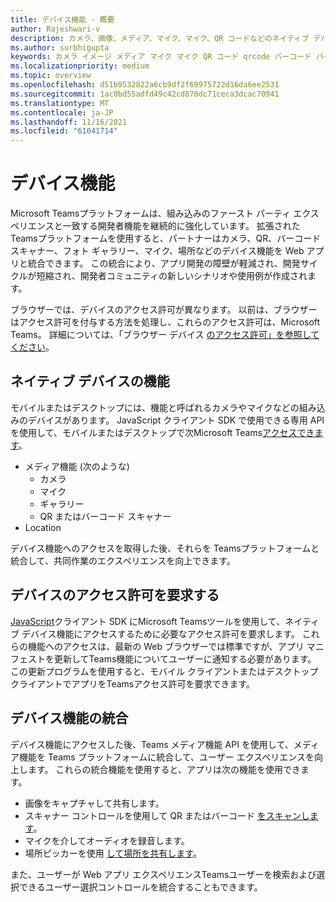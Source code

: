 ```yaml
---
title: デバイス機能 - 概要
author: Rajeshwari-v
description: カメラ、画像、メディア、マイク、マイク、QR コードなどのネイティブ デバイス機能の概要。
ms.author: surbhigupta
keywords: カメラ イメージ メディア マイク マイク QR コード qrcode バーコード バーコード スキャン スキャナーの場所マップ機能ネイティブ デバイスのアクセス許可
ms.localizationpriority: medium
ms.topic: overview
ms.openlocfilehash: d51b9532822a6cb9df2f69975722d16da6ee2531
ms.sourcegitcommit: 1ac0bd55adfd49c42cd870dc71ceca3dcac70941
ms.translationtype: MT
ms.contentlocale: ja-JP
ms.lasthandoff: 11/16/2021
ms.locfileid: "61041714"
---
```

# <a name="device-capabilities"></a>デバイス機能

Microsoft Teamsプラットフォームは、組み込みのファースト パーティ エクスペリエンスと一致する開発者機能を継続的に強化しています。 拡張されたTeamsプラットフォームを使用すると、パートナーはカメラ、QR、バーコード スキャナー、フォト ギャラリー、マイク、場所などのデバイス機能を Web アプリと統合できます。 この統合により、アプリ開発の障壁が軽減され、開発サイクルが短縮され、開発者コミュニティの新しいシナリオや使用例が作成されます。

ブラウザーでは、デバイスのアクセス許可が異なります。 以前は、ブラウザーはアクセス許可を付与する方法を処理し、これらのアクセス許可は、Microsoft Teams。 詳細については、「ブラウザー デバイス [のアクセス許可」を参照してください](browser-device-permissions.md)。

## <a name="native-device-capabilities"></a>ネイティブ デバイスの機能

モバイルまたはデスクトップには、機能と呼ばれるカメラやマイクなどの組み込みのデバイスがあります。 JavaScript クライアント SDK で使用できる専用 API を使用して、モバイルまたはデスクトップで次Microsoft Teams[アクセスできます](/javascript/api/overview/msteams-client?view=msteams-client-js-latest&preserve-view=true)。
* メディア機能 (次のような)
    * カメラ
    * マイク
    * ギャラリー
    * QR またはバーコード スキャナー
* Location

デバイス機能へのアクセスを取得した後、それらを Teamsプラットフォームと統合して、共同作業のエクスペリエンスを向上できます。 

## <a name="request-device-permissions"></a>デバイスのアクセス許可を要求する

[JavaScript](/javascript/api/overview/msteams-client?view=msteams-client-js-latest&preserve-view=true)クライアント SDK にMicrosoft Teamsツールを使用して、ネイティブ デバイス[](native-device-permissions.md)機能にアクセスするために必要なアクセス許可を要求します。 これらの機能へのアクセスは、最新の Web ブラウザーでは標準ですが、アプリ マニフェストを更新してTeams機能についてユーザーに通知する必要があります。 この更新プログラムを使用すると、モバイル クライアントまたはデスクトップ クライアントでアプリをTeamsアクセス許可を要求できます。
 
 ## <a name="integrate-device-capabilities"></a>デバイス機能の統合

デバイス機能にアクセスした後、Teams メディア機能 API を使用して、[](mobile-camera-image-permissions.md)メディア機能を Teams プラットフォームに統合して、ユーザー エクスペリエンスを向上します。 これらの統合機能を使用すると、アプリは次の機能を使用できます。

* 画像をキャプチャして共有します。
* スキャナー コントロールを使用して QR またはバーコード [をスキャンします](qr-barcode-scanner-capability.md)。
* マイクを介してオーディオを録音します。
* 場所ピッカーを使用 [して場所を共有します](location-capability.md)。

また、ユーザーが Web アプリ エクスペリエンス[](people-picker-capability.md)Teamsユーザーを検索および選択できるユーザー選択コントロールを統合することもできます。
